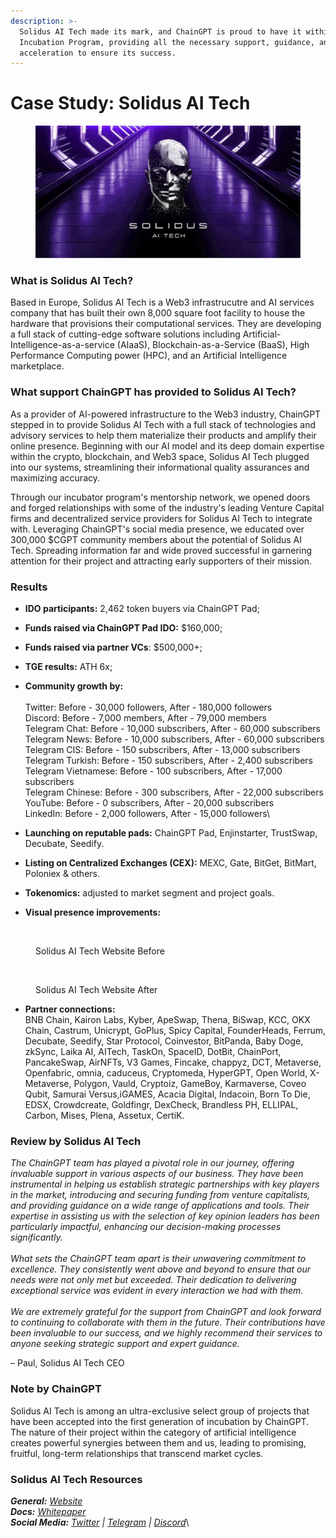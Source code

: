 ```yaml
---
description: >-
  Solidus AI Tech made its mark, and ChainGPT is proud to have it within our
  Incubation Program, providing all the necessary support, guidance, and
  acceleration to ensure its success.
---
```


# Case Study: Solidus AI Tech

<figure><img src="../../.gitbook/assets/Solidus.png" alt=""><figcaption></figcaption></figure>

### What is Solidus AI Tech? <a href="#ff4b" id="ff4b"></a>

Based in Europe, Solidus AI Tech is a Web3 infrastrucutre and AI services company that has built their own 8,000 square foot facility to house the hardware that provisions their computational services. They are developing a full stack of cutting-edge software solutions including Artificial-Intelligence-as-a-service (AIaaS), Blockchain-as-a-Service (BaaS), High Performance Computing power (HPC), and an Artificial Intelligence marketplace.

### What support ChainGPT has provided to Solidus AI Tech? <a href="#c7c4" id="c7c4"></a>

As a provider of AI-powered infrastructure to the Web3 industry, ChainGPT stepped in to provide Solidus AI Tech with a full stack of technologies and advisory services to help them materialize their products and amplify their online presence. Beginning with our AI model and its deep domain expertise within the crypto, blockchain, and Web3 space, Solidus AI Tech plugged into our systems, streamlining their informational quality assurances and maximizing accuracy.

Through our incubator program's mentorship network, we opened doors and forged relationships with some of the industry's leading Venture Capital firms and decentralized service providers for Solidus AI Tech to integrate with. Leveraging ChainGPT's social media presence, we educated over 300,000 $CGPT community members about the potential of Solidus AI Tech. Spreading information far and wide proved successful in garnering attention for their project and attracting early supporters of their mission.

### Results

* **IDO participants:** 2,462 token buyers via ChainGPT Pad;
* **Funds raised via ChainGPT Pad IDO:** $160,000;
* **Funds raised via partner VCs**: $500,000+;
* **TGE results:** ATH 6x;
* **Community growth by:**\
  \
  Twitter: Before - 30,000 followers, After - 180,000 followers\
  Discord: Before - 7,000 members, After - 79,000 members\
  Telegram Chat: Before - 10,000 subscribers, After - 60,000 subscribers\
  Telegram News: Before - 10,000 subscribers, After - 60,000 subscribers\
  Telegram CIS: Before - 150 subscribers, After - 13,000 subscribers\
  Telegram Turkish: Before - 150 subscribers, After - 2,400 subscribers\
  Telegram Vietnamese: Before - 100 subscribers, After - 17,000 subscribers\
  Telegram Chinese: Before - 300 subscribers, After - 22,000 subscribers\
  YouTube: Before - 0 subscribers, After - 20,000 subscribers\
  LinkedIn: Before - 2,000 followers, After - 15,000 followers\

* **Launching on reputable pads:** ChainGPT Pad, Enjinstarter, TrustSwap, Decubate, Seedify.&#x20;
* **Listing on Centralized Exchanges (CEX):** MEXC, Gate, BitGet, BitMart, Poloniex & others.&#x20;
* **Tokenomics:** adjusted to market segment and project goals.&#x20;
* **Visual presence improvements:**

<figure><img src="https://lh6.googleusercontent.com/S-5ZXt-8oJlT4B0wdEuPEFEuSE0hjNB-Sw-S_kldMpLYmkY42xsmsaYzVQxaIcflhQIa-1-9XbfXuwrMu0qQqnSEfkkMrd4EbodXPTggzcaSfxyKnItUQ1T0K0MAHprHrwQpjkcz2PUAMPT-aOl7Gqm0wA=s2048" alt=""><figcaption><p>Solidus AI Tech Website Before</p></figcaption></figure>

<figure><img src="https://lh4.googleusercontent.com/vCKBuJD6ZTC0dMlPaUFRs_MULawV1Q3WFTua3dG1Pj2EXsvVnZM29OwuBsiyqLG9UC0bHEmmuKWGwEdSTWpQ2ecyhaLSddAMdwSut-O8tMBWTpLukvPClC-PGwlmuSWL68Oas0tGVLKJm0n9LFdcaIRk5A=s2048" alt=""><figcaption><p>Solidus AI Tech Website After</p></figcaption></figure>

* **Partner connections:**\
  BNB Chain, Kairon Labs, Kyber, ApeSwap, Thena, BiSwap, KCC, OKX Chain, Castrum, Unicrypt, GoPlus, Spicy Capital, FounderHeads, Ferrum, Decubate, Seedify, Star Protocol, Coinvestor, BitPanda, Baby Doge, zkSync, Laika AI, AITech, TaskOn, SpaceID, DotBit, ChainPort, PancakeSwap, AirNFTs, V3 Games, Fincake, chappyz, DCT, Metaverse, Openfabric, omnia, caduceus, Cryptomeda, HyperGPT, Open World, X-Metaverse, Polygon, Vauld, Cryptoiz, GameBoy, Karmaverse, Coveo Qubit, Samurai Versus,iGAMES, Acacia Digital, Indacoin, Born To Die, EDSX, Crowdcreate, Goldfingr, DexCheck, Brandless PH, ELLIPAL, Carbon, Mises, Plena, Assetux, CertiK.

### Review by Solidus AI Tech

_The ChainGPT team has played a pivotal role in our journey, offering invaluable support in various aspects of our business. They have been instrumental in helping us establish strategic partnerships with key players in the market, introducing and securing funding from venture capitalists, and providing guidance on a wide range of applications and tools. Their expertise in assisting us with the selection of key opinion leaders has been particularly impactful, enhancing our decision-making processes significantly._\
\
_What sets the ChainGPT team apart is their unwavering commitment to excellence. They consistently went above and beyond to ensure that our needs were not only met but exceeded. Their dedication to delivering exceptional service was evident in every interaction we had with them._\
\
_We are extremely grateful for the support from ChainGPT and look forward to continuing to collaborate with them in the future. Their contributions have been invaluable to our success, and we highly recommend their services to anyone seeking strategic support and expert guidance._

– Paul, Solidus AI Tech CEO

### Note by ChainGPT

Solidus AI Tech is among an ultra-exclusive select group of projects that have been accepted into the first generation of incubation by ChainGPT. The nature of their project within the category of artificial intelligence creates powerful synergies between them and us, leading to promising, fruitful, long-term relationships that transcend market cycles.

### Solidus AI Tech Resources <a href="#c8e2" id="c8e2"></a>

_**General:**_ [_Website_](https://www.aitech.io/)\
_**Docs:**_ [_Whitepaper_](https://docs.aitech.io/overview/i.-introduction) \
_**Social Media:**_ [_Twitter_](https://twitter.com/AITECHio) _|_ [_Telegram_](https://t.me/solidusaichat) _|_ [_Discord_](https://discord.com/invite/solidusai)\
